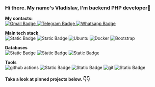 ### Hi there. My name's Vladislav, I'm backend PHP developer👋
<p align="left">
    <b>My contacts:</b>
    <br>
    <a href="mailto:vladislav.arutiunian@gmail.com">
        <img src="https://img.shields.io/badge/-Gmail-c14438?style=for-the-badge&logo=Gmail&logoColor=white"
             alt="Gmail Badge">
    </a>
    <a href="https://t.me/d3f3z3">
        <img src="https://img.shields.io/badge/-telegram-0088cc?style=for-the-badge&logo=telegram&logoColor=white"
             alt="Telegram Badge">
    </a>
    <a href="https://wa.me/79312960001">
        <img src="https://img.shields.io/badge/Whatsapp-brightgreen?style=for-the-badge&logo=whatsapp&logoColor=white"
             alt="Whatsapp Badge">
    </a>
</p>
<p align="left">
<div align="left">
    <b>Main tech stack</b>
    <br>
    <img alt="Static Badge"
         src="https://img.shields.io/badge/PHP-%238993BE?style=for-the-badge&logo=php&logoColor=white">
    <img alt="Static Badge" src="https://img.shields.io/badge/Laravel-%23FF7865?style=for-the-badge&logo=laravel">
    <img alt="Ubuntu"
         src="https://img.shields.io/badge/-Ubuntu-dd4814?style=for-the-badge&logo=ubuntu&logoColor=white"/>
    <img alt="Docker"
         src="https://img.shields.io/badge/-Docker-05529c?style=for-the-badge&logo=docker&logoColor=white"/>
    <img alt="Bootstrap"
         src="https://img.shields.io/badge/-bootstrap-7952b3?style=for-the-badge&logo=bootstrap&logoColor=white"/>
  </div>
</p>
<p align="left">
<div align="left">
    <b>Databases</b>
    <br>
    <img alt="Static Badge"
         src="https://img.shields.io/badge/MySQL-%234479A1?style=for-the-badge&logo=mysql&labelColor=white">
    <img alt="Static Badge"
         src="https://img.shields.io/badge/PostgreSQL-%234169E1?style=for-the-badge&logo=postgresql&labelColor=dbd9d3">
    <img alt="Static Badge"
         src="https://img.shields.io/badge/SQLite-%23003B57?style=for-the-badge&logo=sqlite&labelColor=dbd9d3">
</div>
</p>
<p align="left">
<div align="left">
    <b>Tools</b>
    <br>
    <img alt="github actions" src="https://img.shields.io/badge/-Github_Actions-311C87?style=for-the-badge&logo=github-actions&logoColor=white"/>
    <img alt="Static Badge" src="https://img.shields.io/badge/Jira-%230052CC?style=for-the-badge&logo=atlassian">
    <img alt="Static Badge" src="https://img.shields.io/badge/PhpStorm-%23000000?style=for-the-badge&logo=phpstorm"/>
    <img alt="git" src="https://img.shields.io/badge/-Git-ea2845?style=for-the-badge&logo=git&logoColor=white"/>
    <img alt="Static Badge" src="https://img.shields.io/badge/Postman-%23FF6C37?style=for-the-badge&logo=postman&labelColor=white">
</div>
</p>

#### Take a look at pinned projects below. 👇👇
